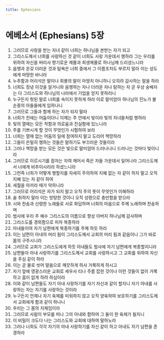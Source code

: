 ```yaml
---
title: Ephesians
---
```


# 에베소서 (Ephesians) 5장
1. 그러므로 사랑을 받는 자녀 같이 너희는 하나님을 본받는 자가 되고
1. 그리스도께서 너희를 사랑하신 것 같이 너희도 사랑 가운데서 행하라 그는 우리를 위하여 자신을 버리사 향기로운 제물과 희생제물로 하나님께 드리셨느니라
1. 음행과 온갖 더러운 것과 탐욕은 너희 중에서 그 이름조차도 부르지 말라 이는 성도에게 마땅한 바니라
1. 누추함과 어리석은 말이나 희롱의 말이 마땅치 아니하니 오히려 감사하는 말을 하라
1. 너희도 정녕 이것을 알거니와 음행하는 자나 더러운 자나 탐하는 자 곧 우상 숭배자는 다 그리스도와 하나님의 나라에서 기업을 얻지 못하리니
1. 누구든지 헛된 말로 너희를 속이지 못하게 하라 이로 말미암아 하나님의 진노가 불순종의 아들들에게 임하나니
1. 그러므로 그들과 함께 하는 자가 되지 말라
1. 너희가 전에는 어둠이더니 이제는 주 안에서 빛이라 빛의 자녀들처럼 행하라
1. 빛의 열매는 모든 착함과 의로움과 진실함에 있느니라
1. 주를 기쁘시게 할 것이 무엇인가 시험하여 보라
1. 너희는 열매 없는 어둠의 일에 참여하지 말고 도리어 책망하라
1. 그들이 은밀히 행하는 것들은 말하기도 부끄러운 것들이라
1. 그러나 책망을 받는 모든 것은 빛으로 말미암아 드러나나니 드러나는 것마다 빛이니라
1. 그러므로 이르시기를 잠자는 자여 깨어서 죽은 자들 가운데서 일어나라 그리스도께서 너에게 비추이시리라 하셨느니라
1. 그런즉 너희가 어떻게 행할지를 자세히 주의하여 지혜 없는 자 같이 하지 말고 오직 지혜 있는 자 같이 하여
1. 세월을 아끼라 때가 악하니라
1. 그러므로 어리석은 자가 되지 말고 오직 주의 뜻이 무엇인가 이해하라
1. 술 취하지 말라 이는 방탕한 것이니 오직 성령으로 충만함을 받으라
1. 시와 찬송과 신령한 노래들로 서로 화답하며 너희의 마음으로 주께 노래하며 찬송하며
1. 범사에 우리 주 예수 그리스도의 이름으로 항상 아버지 하나님께 감사하며
1. 그리스도를 경외함으로 피차 복종하라
1. 아내들이여 자기 남편에게 복종하기를 주께 하듯 하라
1. 이는 남편이 아내의 머리 됨이 그리스도께서 교회의 머리 됨과 같음이니 그가 바로 몸의 구주시니라
1. 그러므로 교회가 그리스도에게 하듯 아내들도 범사에 자기 남편에게 복종할지니라
1. 남편들아 아내 사랑하기를 그리스도께서 교회를 사랑하시고 그 교회를 위하여 자신을 주심 같이 하라
1. 이는 곧 물로 씻어 말씀으로 깨끗하게 하사 거룩하게 하시고
1. 자기 앞에 영광스러운 교회로 세우사 티나 주름 잡힌 것이나 이런 것들이 없이 거룩하고 흠이 없게 하려 하심이라
1. 이와 같이 남편들도 자기 아내 사랑하기를 자기 자신과 같이 할지니 자기 아내를 사랑하는 자는 자기를 사랑하는 것이라
1. 누구든지 언제나 자기 육체를 미워하지 않고 오직 양육하여 보호하기를 그리스도께서 교회에게 함과 같이 하나니
1. 우리는 그 몸의 지체임이라
1. 그러므로 사람이 부모를 떠나 그의 아내와 합하여 그 둘이 한 육체가 될지니
1. 이 비밀이 크도다 나는 그리스도와 교회에 대하여 말하노라
1. 그러나 너희도 각각 자기의 아내 사랑하기를 자신 같이 하고 아내도 자기 남편을 존경하라